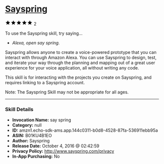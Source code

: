 # [Sayspring](http://alexa.amazon.com/#skills/amzn1.echo-sdk-ams.app.144c0311-b0d8-4528-87fa-536911ebb95a)
![5 stars](../../images/ic_star_black_18dp_1x.png)![5 stars](../../images/ic_star_black_18dp_1x.png)![5 stars](../../images/ic_star_black_18dp_1x.png)![5 stars](../../images/ic_star_black_18dp_1x.png)![5 stars](../../images/ic_star_black_18dp_1x.png) 2

To use the Sayspring skill, try saying...

* *Alexa, open say spring.*

Sayspring allows anyone to create a voice-powered prototype that you can interact with through Amazon Alexa. You can use Sayspring to design, test, and iterate your way through the planning and mapping out of a great user experience for your voice application, all without writing any code. 

This skill is for interacting with the projects you create on Sayspring, and requires linking to a Sayspring account.

Note: The Sayspring Skill may not be appropriate for all ages.

***

### Skill Details

* **Invocation Name:** say spring
* **Category:** null
* **ID:** amzn1.echo-sdk-ams.app.144c0311-b0d8-4528-87fa-536911ebb95a
* **ASIN:** B01KU4B1EO
* **Author:** Sayspring
* **Release Date:** October 4, 2016 @ 02:42:59
* **Privacy Policy:** http://www.sayspring.com/privacy
* **In-App Purchasing:** No
